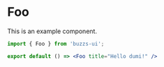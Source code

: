 # Foo

This is an example component.

```jsx
import { Foo } from 'buzzs-ui';

export default () => <Foo title="Hello dumi!" />
```
